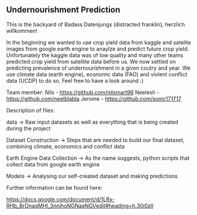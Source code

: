 ## Undernourishment Prediction

This is the backyard of Badass Datenjungs (distracted franklin), herzlich willkommen!

In the beginning we wanted to use crop yield data from kaggle and satelite images from google earth engine to anaylze and predict future crop yield.
Unfortunately the kaggle data was of low quality and many other teams predicted crop yield from satellite data before us. We now settled on predicting
prevalence of undernourishment in a given coutry and year. We use climate data (earth engine), economic data (FAO) and violent conflict data (UCDP)
to do so. Feel free to have a look around :)

Team member:
Nils - https://github.com/nilsmart96
Neelesh - https://github.com/neelblabla
Jerome - https://github.com/sonic171717

Description of files:

data -> Raw input datasets as well as everything that is being created during the project

Dataset Construction -> Steps that are needed to build our final dataset, combining climate, economics and conflict data

Earth Engine Data Collection -> As the name suggests, python scripts that collect data from google earth engine

Models -> Analysing our self-created dataset and making predictions

Further information can be found here:

https://docs.google.com/document/d/1LRx-RHb_BrDnaqMHl_3nnihoNGNaeNGI/edit#heading=h.30j0zll
